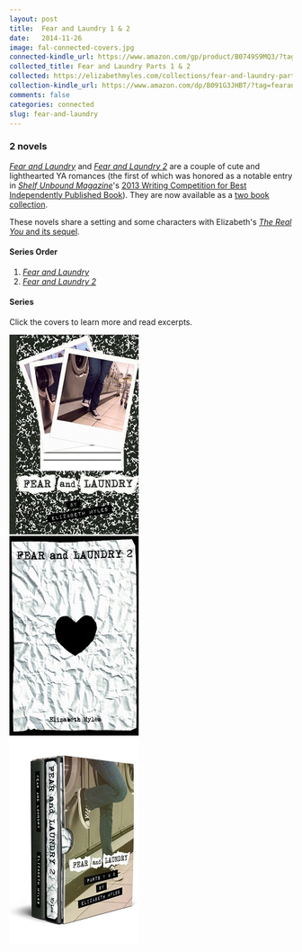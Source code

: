 ```yaml
---
layout: post
title:  Fear and Laundry 1 & 2
date:   2014-11-26
image: fal-connected-covers.jpg
connected-kindle_url: https://www.amazon.com/gp/product/B0749S9MQ3/?tag=fearandlaun-20
collected_title: Fear and Laundry Parts 1 & 2
collected: https://elizabethmyles.com/collections/fear-and-laundry-parts-1-and-2/
collection-kindle_url: https://www.amazon.com/dp/B091G3JHBT/?tag=fearandlaun-20
comments: false
categories: connected
slug: fear-and-laundry
---
```

    
### 2 novels

[*Fear and Laundry*][fal] and [*Fear and Laundry 2*][fal2] are a couple of cute and lighthearted YA romances (the first of which was honored as a notable entry in [*Shelf Unbound Magazine*][shelfunbound]'s [2013 Writing Competition for Best Independently Published Book][shelfunboundcomp]).
They are now available as a [two book collection](/collections/fear-and-laundry-parts-1-and-2/).

These novels share a setting and some characters with Elizabeth's [*The Real You* and its sequel][tru-connected].

#### Series Order

1. [*Fear and Laundry*][fal]
2. [*Fear and Laundry 2*][fal2] 

#### Series

Click the covers to learn more and read excerpts.

<div class="box">
	<div class="row uniform 50%">
		<div class="col-4"><span class="image fit"><a href="/novels/fear-and-laundry/"><img src="/images/fal-cover-small.jpg" alt="Fear and Laundry" /></a></span></div>
		<div class="col-4"><span class="image fit"><a href="/novels/fear-and-laundry-2/"><img src="/images/fal2-cover-small.jpg" alt="Fear and Laundry 2" /></a></span></div>
		<div class="col-4"><span class="image fit"><a href="/collections/fear-and-laundry-parts-1-and-2/"><img src="/images/fal-set-cover-small.jpg" alt="Fear and Laundry Parts 1 & 2" /></a></span></div>
	</div>
</div>

[fal]:/novels/fear-and-laundry/
[fal2]:/novels/fear-and-laundry-2/
[shelfunbound]:http://www.shelfmediagroup.com/pages/issues.html
[shelfunboundcomp]:https://issuu.com/shelfunbound/docs/shelf_unbound_december-january_2014
[tru-connected]:/connected/the-real-you/
